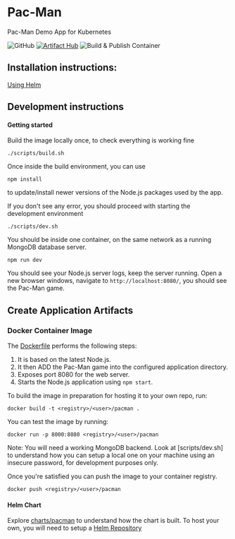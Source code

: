 # Pac-Man
Pac-Man Demo App for Kubernetes

![GitHub](https://img.shields.io/github/license/shuguet/pacman)
[![Artifact Hub](https://img.shields.io/endpoint?url=https://artifacthub.io/badge/repository/pacman)](https://artifacthub.io/packages/search?repo=pacman)
![Build & Publish Container](https://github.com/shuguet/pacman/actions/workflows/docker-image.yaml/badge.svg)

## Installation instructions:
[Using Helm](https://artifacthub.io/packages/helm/pacman/pacman)

## Development instructions

#### Getting started

Build the image locally once, to check everything is working fine
```
./scripts/build.sh
```

Once inside the build environment, you can use
```
npm install
```
to update/install newer versions of the Node.js packages used by the app.

If you don't see any error, you should proceed with starting the development environment
```
./scripts/dev.sh
```

You should be inside one container, on the same network as a running MongoDB database server.
```
npm run dev
```

You should see your Node.js server logs, keep the server running.
Open a new browser windows, navigate to `http://localhost:8080/`, you should see the Pac-Man game.

## Create Application Artifacts

### Docker Container Image

The [Dockerfile](Dockerfile) performs the following steps:

1. It is based on the latest Node.js.
1. It then ADD the Pac-Man game into the configured application directory.
1. Exposes port 8080 for the web server.
1. Starts the Node.js application using `npm start`.

To build the image in preparation for hosting it to your own repo, run:

```
docker build -t <registry>/<user>/pacman .
```

You can test the image by running:

```
docker run -p 8000:8080 <registry>/<user>/pacman
```
Note: You will need a working MongoDB backend. Look at [scripts/dev.sh] to understand how you can setup a local one on your machine using an insecure password, for development purposes only.

Once you're satisfied you can push the image to your container registry.

```
docker push <registry>/<user>/pacman
```

#### Helm Chart
Explore [charts/pacman](charts/pacman) to understand how the chart is built.
To host your own, you will need to setup a [Helm Repository](https://helm.sh/docs/topics/chart_repository/)
